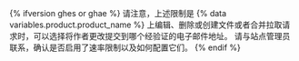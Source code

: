 {% ifversion ghes or ghae %}
请注意，上述限制是
{% data variables.product.product_name %} 上编辑、删除或创建文件或者合并拉取请求时，可以选择将作者更改提交到哪个经验证的电子邮件地址。 请与站点管理员联系，确认是否启用了速率限制以及如何配置它们。
{% endif %}
